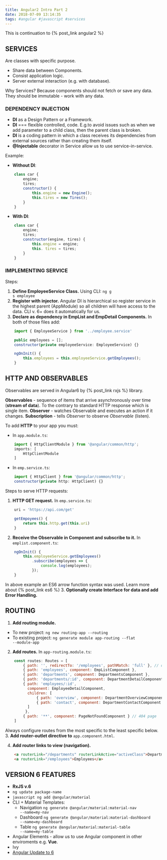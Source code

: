 ```yaml
---
title: Angular2 Intro Part 2
date: 2018-07-09 13:14:35
tags: #angular #javascript #services
---
```

This is continuation to {% post_link angular2 %}

## SERVICES
Are classes with specific purpose.
- Share data between Components.
- Consist application logic.
- Server external interaction (e.g. with database).

Why Services?
Because components should not fetch or save any data. They should be immutable - work with any data.

### DEPENDENCY INJECTION
- **DI** as a Design Pattern or a Framework.
- **DI** === flexible controlled, code. E.g.to avoid issues such as when we add parameter to a child class, then the parent class is broken.
- **DI** is a coding pattern in which a class receives its dependencies from external sources rather than creating them itself.
- **@Injectable** decorator in Service allow us to use service-in-service.

Example:
- **Without DI**:
``` javascript
    class car {
        engine;
        tires;
        constructor() {
            this.engine = new Engine();
            this.tires = new Tires();
        }
    }
```
- **With DI**:
``` javascript
    class car {
        engine;
        tires;
        constructor(engine, tires) {
            this.engine = engine;
            this. tires = tires;
        }
    }
```

### IMPLEMENTING SERVICE
Steps:
1. **Define EmployeeService Class.**
Using CLI:
    <code>ng g s employee</code>
2. **Register with injector.**
Angular DI is hierarchical so register service in the highest parent (AppModule) so all children will have access to the data. CLI v. 6+ does it automatically for us.
3. **Declare as dependency in EmpList and EmpDetail Components.**
In both of those files add:
``` javascript
    import { EmployeeService } from '../employee.service'

    public employees = [];
    constructor(private employeeService: EmployeeService) {}

    ngOnInit() {
        this.employees = this.employeeService.getEmployees();
    }
```

## HTTP AND OBSERVABLES
Observables are served in Angular6 by {% post_link rxjs %} library.

**Observables** - sequence of items that arrive asynchronously over time (**stream of data**). To the contrary to standard HTTP response which is single item.
**Observer** - watches Observable and executes an action if it changes.
**Subscription** - tells *Observer* to observe *Observable* (listen).

To add **HTTP** to your app you must:
- In <code>app.module.ts</code>:
``` javascript
    import { HttpClientModule } from '@angular/common/http';
    imports: [
        HttpClientModule
    ]
```
- In <code>emp.service.ts</code>:
``` javascript
    import { HttpClient } from '@angular/common/http';
    constructor(private http: HttpClient) {}
```

Steps to serve HTTP requests:
1. **HTTP GET request.**
In <code>emp.service.ts</code>:
``` javascript
    uri = 'https://api.com/get'

    getEmpoyees() {
        return this.http.get(this.uri)
    }
```
2. **Receive the Observable in Component and subscribe to it.**
In <code>emplist.component.ts</code>:
``` javascript
    ngOnInit() {
        this.employeeService.getEmployees()
            .subscribe(employees => {
                console.log(employees);
            });
    }
```

In above example an ES6 arrow function syntax was used. Learn more about {% post_link es6 %}
3. **Optionally create Interface for data and add Error Handling.**

## ROUTING
1. **Add routing module.**
- To new project:
    <code>ng new routing-app --routing</code>
- To existing project:
    <code>ng generate module app-routing --flat --module-app</code>
2. **Add routes.**
In <code>app-routing.module.ts</code>:

``` javascript
    const routes: Routes = [
        { path: '', redirectTo: '/employees', pathMatch: 'full' }, // default route
        { path: 'employees', component: EmpListComponent },
        { path: 'departments', component: DepartmentsComponent },
        { path: 'departments/:id', component: DepartmentDetailComponent }, // route with param
        { path: 'employees/:id',
          component: EmployeeDetailComponent,
          children: [
              { path: 'overview', component: DepartmentOverviewComponent }, // child routes
              { path: 'contact', component: DepartmentContactComponent }
          ]
         },
        { path: '**', component: PageNotFoundComponent } // 404 page
    ]
```
Always configure routes from the most specific to the least specific below.
3. **Add router-outlet directive to** <code>app.component.html</code>.

4. **Add router links to view (navigation).**
``` html
    <a routerLink="/departments" routerLinkActive="activeClass">Departments</a>
    <a routerLink="/employees">Employees</a>
```

## VERSION 6 FEATURES
- **RxJS v.6**
- <code>ng update package-name</code>
- <code>javascript ng add @angular/material</code>
- CLI + Material Templates:
    * Navigation
        <code>ng generate @angular/material:material-nav --name=my-nav</code>
    * Dashboard
        <code>ng generate @angular/material:material-dashboard --name=my-dashboard</code>
    * Table
        <code>ng generate @angular/material:material-table --name=my-table</code>
- Angular Elements - allow us to use Angular component in other enviroments e.g. **Vue**.
- Ivy
- [Angular Update to 6](https://update.angular.io)